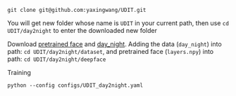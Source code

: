 ```
git clone git@github.com:yaxingwang/UDIT.git
```
You will get new folder whose name is `UDIT` in your current path, then  use `cd UDIT/day2night` to enter the downloaded new folder

    

Download [pretrained face](https://drive.google.com/file/d/1VHOgS-NdoVaDCMQTSLOObMFUloaRAp6F/view?usp=sharing) and [day_night](https://drive.google.com/file/d/1h4WAWxhbfJvhZOJuNUZM1XAfEgHWJvXV/view?usp=sharing). Adding the data (`day_night`) into path: `cd UDIT/day2night/dataset`, and pretrained face (`layers.npy`) into path: `cd UDIT/day2night/deepface`



Training 
```
python --config configs/UDIT_day2night.yaml
```

